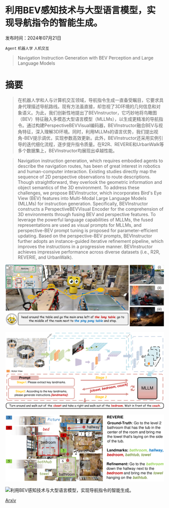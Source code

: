 # 利用BEV感知技术与大型语言模型，实现导航指令的智能生成。

发布时间：2024年07月21日

`Agent` `机器人学` `人机交互`

> Navigation Instruction Generation with BEV Perception and Large Language Models

# 摘要

> 在机器人学和人与计算机交互领域，导航指令生成一直备受瞩目，它要求具身代理描述导航路线。现有方法虽直接，却忽视了3D环境的几何信息和对象语义。为此，我们创新性地提出了BEVInstructor，它巧妙地将鸟瞰图（BEV）特征融入多模态大型语言模型（MLLMs），以生成更精准的导航指令。通过构建PerspectiveBEVVisual编码器，BEVInstructor融合BEV与视角特征，深入理解3D环境。同时，利用MLLMs的语言优势，我们提出视角-BEV提示调优，实现参数高效更新。此外，BEVInstructor还采用实例引导的迭代细化流程，逐步提升指令质量。在R2R、REVERIE和UrbanWalk等多个数据集上，BEVInstructor均展现出卓越性能。

> Navigation instruction generation, which requires embodied agents to describe the navigation routes, has been of great interest in robotics and human-computer interaction. Existing studies directly map the sequence of 2D perspective observations to route descriptions. Though straightforward, they overlook the geometric information and object semantics of the 3D environment. To address these challenges, we propose BEVInstructor, which incorporates Bird's Eye View (BEV) features into Multi-Modal Large Language Models (MLLMs) for instruction generation. Specifically, BEVInstructor constructs a PerspectiveBEVVisual Encoder for the comprehension of 3D environments through fusing BEV and perspective features. To leverage the powerful language capabilities of MLLMs, the fused representations are used as visual prompts for MLLMs, and perspective-BEV prompt tuning is proposed for parameter-efficient updating. Based on the perspective-BEV prompts, BEVInstructor further adopts an instance-guided iterative refinement pipeline, which improves the instructions in a progressive manner. BEVInstructor achieves impressive performance across diverse datasets (i.e., R2R, REVERIE, and UrbanWalk).

![利用BEV感知技术与大型语言模型，实现导航指令的智能生成。](../../../paper_images/2407.15087/x1.png)

![利用BEV感知技术与大型语言模型，实现导航指令的智能生成。](../../../paper_images/2407.15087/x2.png)

![利用BEV感知技术与大型语言模型，实现导航指令的智能生成。](../../../paper_images/2407.15087/x3.png)

![利用BEV感知技术与大型语言模型，实现导航指令的智能生成。](../../../paper_images/2407.15087/x4.png)

[Arxiv](https://arxiv.org/abs/2407.15087)